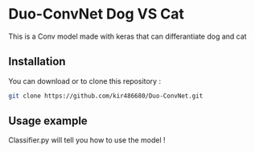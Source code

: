 # Duo-ConvNet Dog VS Cat

This is a Conv model made with keras that can differantiate dog and cat


## Installation

You can download or to clone this repository :

```sh
git clone https://github.com/kir486680/Duo-ConvNet.git
```

## Usage example

Classifier.py will tell you how to use the model !



